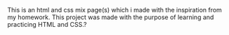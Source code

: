 This is an html and css mix page(s) which i made with the inspiration from my homework.
This project was made with the purpose of learning and practicing HTML and CSS.?
